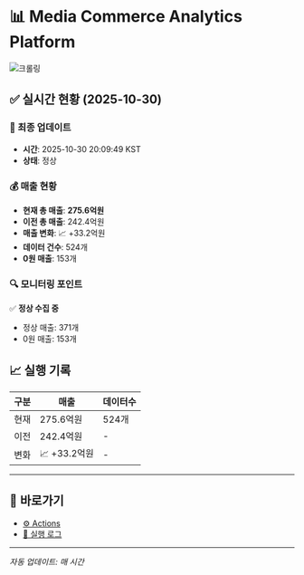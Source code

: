 # 📊 Media Commerce Analytics Platform

![크롤링](https://img.shields.io/badge/크롤링-정상-green)

## ✅ 실시간 현황 (2025-10-30)

### 📍 최종 업데이트
- **시간**: 2025-10-30 20:09:49 KST
- **상태**: 정상

### 💰 매출 현황
- **현재 총 매출**: **275.6억원**
- **이전 총 매출**: 242.4억원
- **매출 변화**: 📈 +33.2억원
- **데이터 건수**: 524개
- **0원 매출**: 153개

### 🔍 모니터링 포인트

✅ **정상 수집 중**
- 정상 매출: 371개
- 0원 매출: 153개


## 📈 실행 기록

| 구분 | 매출 | 데이터수 |
|------|------|----------|
| 현재 | 275.6억원 | 524개 |
| 이전 | 242.4억원 | - |
| 변화 | 📈 +33.2억원 | - |

---

## 🔗 바로가기

- [⚙️ Actions](../../actions)
- [📝 실행 로그](../../actions/workflows/daily_scraping.yml)

---

*자동 업데이트: 매 시간*
